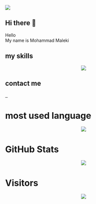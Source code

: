 <p>
  <img src="https://github-widgetbox.vercel.app/api/profile?username=md86mi86&data=followers,repositories,stars,commits&theme=darkmode">
</p>

## Hi there 👋
<p>Hello <br> My name is Mohammad Maleki</p>

## my skills

<p align="center">
  <a href="https://skillicons.dev">
    <img src="https://skillicons.dev/icons?i=html,css,js,tailwind,bootstrap,cs,php,git,mysql" />
  </a>
</p>

## contact me

<a href="mailto:mohammad2007maleki@gmail.com">
        <img src="https://skillicons.dev/icons?i=gmail" alt="">
</a>

<a href="https://instagram.com/md86mi86">
        <img src="https://skillicons.dev/icons?i=instagram" alt="">
</a>

<a href="https://linkedin.com/in/md86mi86">
        <img src="https://skillicons.dev/icons?i=linkedin" alt="">
</a>

# most used language

<p align="center">
  <img src="https://github-readme-stats.vercel.app/api/top-langs/?username=md86mi86&layout=pie&theme=dark">
</p>

# GitHub Stats

<p align="center">
  <img src="https://github-readme-stats.vercel.app/api?username=md86mi86&show_icons=true&theme=radical&include_all_commits=true">
</p>


# Visitors

<p align="center">
  <img src="https://count.getloli.com/get/@md86mi86github.readme">
</p>
